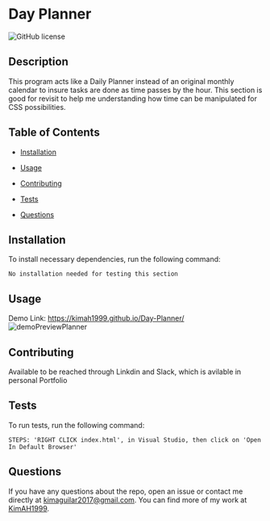# Day Planner
![GitHub license](https://img.shields.io/badge/license-MIT-blue.svg)

## Description

This program acts like a Daily Planner instead of an original monthly calendar to insure tasks are done as time passes by the hour.
This section is good for revisit to  help me understanding how time can be manipulated for CSS possibilities.

## Table of Contents 

* [Installation](#installation)

* [Usage](#usage)

* [Contributing](#contributing)

* [Tests](#tests)

* [Questions](#questions)

## Installation

To install necessary dependencies, run the following command:

```
No installation needed for testing this section
```

## Usage
Demo Link: https://kimah1999.github.io/Day-Planner/
![demoPreviewPlanner](https://user-images.githubusercontent.com/87666809/218193563-d91a32be-20ad-4cec-b201-e92d319ab2ed.png)

  
## Contributing

Available to be reached through Linkdin and Slack, which is avilable in personal Portfolio

## Tests

To run tests, run the following command:

```
STEPS: 'RIGHT CLICK index.html', in Visual Studio, then click on 'Open In Default Browser'
```

## Questions

If you have any questions about the repo, open an issue or contact me directly at kimaguilar2017@gmail.com. You can find more of my work at [KimAH1999](https://github.com/KimAH1999/).

